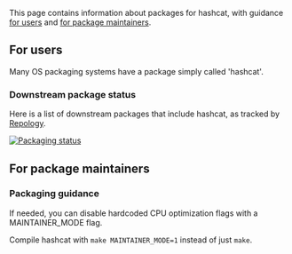 
This page contains information about packages for hashcat, with guidance [for users](#for-users) and [for package maintainers](#for-package-maintainers).

## For users ##

Many OS packaging systems have a package simply called 'hashcat'.

### Downstream package status ###

Here is a list of downstream packages that include hashcat, as tracked by [Repology](https://repology.org).

[![Packaging status](https://repology.org/badge/vertical-allrepos/hashcat.svg)](https://repology.org/project/hashcat/versions)

## For package maintainers ##

### Packaging guidance ###

If needed, you can disable hardcoded CPU optimization flags with a MAINTAINER_MODE flag.

Compile hashcat with `make MAINTAINER_MODE=1` instead of just `make`.
